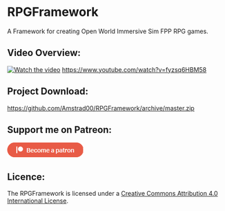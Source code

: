 # RPGFramework
A Framework for creating Open World Immersive Sim FPP RPG games.

## Video Overview:
[![Watch the video](https://img.youtube.com/vi/fyzsq6HBM58/maxresdefault.jpg)](https://www.youtube.com/watch?v=fyzsq6HBM58)
https://www.youtube.com/watch?v=fyzsq6HBM58

## Project Download:
https://github.com/Amstrad00/RPGFramework/archive/master.zip

## Support me on Patreon:
[![](https://raw.githubusercontent.com/Amstrad00/RPGFramework/master/.github/patreon.png)](https://www.patreon.com/bePatron?u=4060868)

## Licence:
The RPGFramework is licensed under a [Creative Commons Attribution 4.0 International License][].

[Creative Commons Attribution 4.0 International License]: https://creativecommons.org/licenses/by/4.0/
